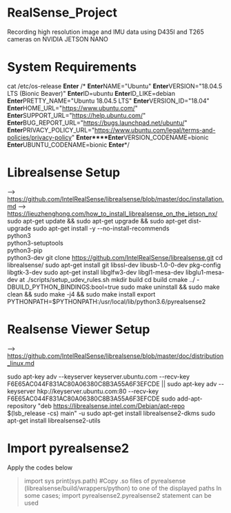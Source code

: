 # RealSense_Project
Recording high resolution image and IMU data using D435I and T265 cameras on NVIDIA JETSON NANO

# System Requirements
cat /etc/os-release
**Enter** /*
**Enter**NAME="Ubuntu"
**Enter**VERSION="18.04.5 LTS (Bionic Beaver)"
**Enter**ID=ubuntu
**Enter**ID_LIKE=debian
**Enter**PRETTY_NAME="Ubuntu 18.04.5 LTS"
**Enter**VERSION_ID="18.04"
**Enter**HOME_URL="https://www.ubuntu.com/"
**Enter**SUPPORT_URL="https://help.ubuntu.com/"
**Enter**BUG_REPORT_URL="https://bugs.launchpad.net/ubuntu/"
**Enter**PRIVACY_POLICY_URL="https://www.ubuntu.com/legal/terms-and-policies/privacy-policy"
**Enter****Enter**VERSION_CODENAME=bionic
**Enter**UBUNTU_CODENAME=bionic
**Enter***/

# Librealsense Setup
--> https://github.com/IntelRealSense/librealsense/blob/master/doc/installation.md
--> https://lieuzhenghong.com/how_to_install_librealsense_on_the_jetson_nx/
sudo apt-get update && sudo apt-get upgrade && sudo apt-get dist-upgrade
sudo apt-get install -y --no-install-recommends \
    python3 \
    python3-setuptools \
    python3-pip \
    python3-dev
git clone https://github.com/IntelRealSense/librealsense.git
cd librealsense/
sudo apt-get install git libssl-dev libusb-1.0-0-dev pkg-config libgtk-3-dev
sudo apt-get install libglfw3-dev libgl1-mesa-dev libglu1-mesa-dev at
./scripts/setup_udev_rules.sh
mkdir build
cd build
cmake ../ -DBUILD_PYTHON_BINDINGS:bool=true
sudo make uninstall && sudo make clean && sudo make -j4 && sudo make install
export PYTHONPATH=$PYTHONPATH:/usr/local/lib/python3.6/pyrealsense2

# Realsense Viewer Setup
--> https://github.com/IntelRealSense/librealsense/blob/master/doc/distribution_linux.md

sudo apt-key adv --keyserver keyserver.ubuntu.com --recv-key F6E65AC044F831AC80A06380C8B3A55A6F3EFCDE || sudo apt-key adv --keyserver hkp://keyserver.ubuntu.com:80 --recv-key F6E65AC044F831AC80A06380C8B3A55A6F3EFCDE
sudo add-apt-repository "deb https://librealsense.intel.com/Debian/apt-repo $(lsb_release -cs) main" -u
sudo apt-get install librealsense2-dkms
sudo apt-get install librealsense2-utils

# Import pyrealsense2
Apply the codes below
> import sys
> print(sys.path)
#Copy .so files of pyrealsense (librealsense/build/wrappers/python) to one of the displayed paths
In some cases;
> import pyrealsense2.pyrealsense2
statement can be used
